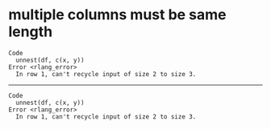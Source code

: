# multiple columns must be same length

    Code
      unnest(df, c(x, y))
    Error <rlang_error>
      In row 1, can't recycle input of size 2 to size 3.

---

    Code
      unnest(df, c(x, y))
    Error <rlang_error>
      In row 1, can't recycle input of size 2 to size 3.

